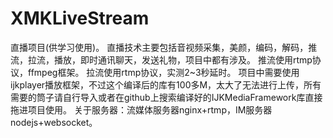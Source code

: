 # XMKLiveStream
直播项目(供学习使用)。
直播技术主要包括音视频采集，美颜，编码，解码，推流，拉流，播放，即时通讯聊天，发送礼物，项目中都有涉及。
推流使用rtmp协议，ffmpeg框架。
拉流使用rtmp协议，实测2~3秒延时。
项目中需要使用ijkplayer播放框架，不过这个编译后的库有100多M，太大了无法进行上传，所有需要的筒子请自行导入或者在github上搜索编译好的IJKMediaFramework库直接拖进项目使用。
关于服务器：流媒体服务器nginx+rtmp，IM服务器nodejs+websocket。


